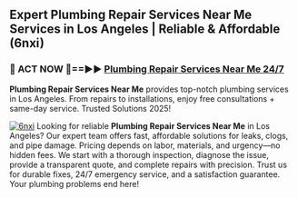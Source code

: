 ## Expert Plumbing Repair Services Near Me Services in Los Angeles | Reliable & Affordable (6nxi)  

<h3>🚿 ACT NOW 🌟==►► <a href="https://tinyurl.com/2ne6vx2x" rel="nofollow">Plumbing Repair Services Near Me 24/7</a></h3>

**Plumbing Repair Services Near Me** provides top-notch plumbing services in Los Angeles. From repairs to installations, enjoy free consultations + same-day service. Trusted Solutions 2025!

[![6nxi](https://i.imgur.com/4PFF4AK.jpeg)](https://tinyurl.com/2ne6vx2x)
Looking for reliable **Plumbing Repair Services Near Me** in Los Angeles? Our expert team offers fast, affordable solutions for leaks, clogs, and pipe damage. Pricing depends on labor, materials, and urgency—no hidden fees. We start with a thorough inspection, diagnose the issue, provide a transparent quote, and complete repairs with precision. Trust us for durable fixes, 24/7 emergency service, and a satisfaction guarantee. Your plumbing problems end here!